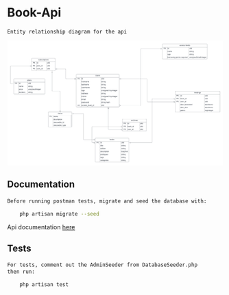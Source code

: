 # Book-Api
    Entity relationship diagram for the api
![database schema](/public/dbschema.png)

## Documentation
    Before running postman tests, migrate and seed the database with:
```bash
    php artisan migrate --seed
```
Api documentation [here](https://www.google.com)


## Tests
    For tests, comment out the AdminSeeder from DatabaseSeeder.php
    then run:
```bash
    php artisan test
```
